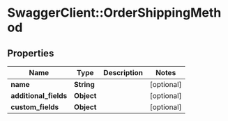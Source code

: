 # SwaggerClient::OrderShippingMethod

## Properties
Name | Type | Description | Notes
------------ | ------------- | ------------- | -------------
**name** | **String** |  | [optional] 
**additional_fields** | **Object** |  | [optional] 
**custom_fields** | **Object** |  | [optional] 


